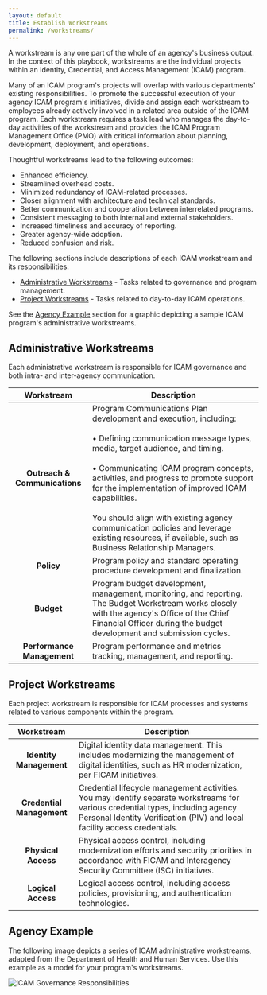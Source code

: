 ```yaml
---
layout: default
title: Establish Workstreams
permalink: /workstreams/
---
```


A workstream is any one part of the whole of an agency's business output. In the context of this playbook, workstreams are the individual projects within an Identity, Credential, and Access Management (ICAM) program.

Many of an ICAM program's projects will overlap with various departments' existing responsibilities. To promote the successful execution of your agency ICAM program's initiatives, divide and assign each workstream to employees already actively involved in a related area outside of the ICAM program. Each workstream requires a task lead who manages the day-to-day activities of the workstream and provides the ICAM Program Management Office (PMO) with critical information about planning, development, deployment, and operations.

Thoughtful workstreams lead to the following outcomes:

- Enhanced efficiency.
- Streamlined overhead costs.
- Minimized redundancy of ICAM-related processes.
- Closer alignment with architecture and technical standards.
- Better communication and cooperation between interrelated programs.
- Consistent messaging to both internal and external stakeholders.
- Increased timeliness and accuracy of reporting.
- Greater agency-wide adoption.
- Reduced confusion and risk.

The following sections include descriptions of each ICAM workstream and its responsibilities:

- [Administrative Workstreams](#administrative-workstreams) - Tasks related to governance and program management.
- [Project Workstreams](#project-workstreams) - Tasks related to day-to-day ICAM operations.

See the [Agency Example](#agency-example) section for a graphic depicting a sample ICAM program's administrative workstreams.

## Administrative Workstreams

Each administrative workstream is responsible for ICAM governance and both intra- and inter-agency communication.

| <center> Workstream </center> | <center> Description </center> |
|:-----------------------------:|--------------------------------|
|**Outreach & Communications** | Program Communications Plan development and execution, including: <br><br> • Defining communication message types, media, target audience, and timing. <br><br> • Communicating ICAM program concepts, activities, and progress to promote support for the implementation of improved ICAM capabilities. <br><br> You should align with existing agency communication policies and leverage existing resources, if available, such as Business Relationship Managers. |
| **Policy** | Program policy and standard operating procedure development and finalization. |
| **Budget** | Program budget development, management, monitoring, and reporting. The Budget Workstream works closely with the agency's Office of the Chief Financial Officer during the budget development and submission cycles. |
| **Performance Management** | Program performance and metrics tracking, management, and reporting. |

## Project Workstreams

Each project workstream is responsible for ICAM processes and systems related to various components within the program.

| <center> Workstream </center> | <center> Description </center> |
|:-----------------------------:|--------------------------------|
| **Identity Management** | Digital identity data management. This includes modernizing the management of digital identities, such as HR modernization, per FICAM initiatives. |
| **Credential Management** | Credential lifecycle management activities. You may identify separate workstreams for various credential types, including agency Personal Identity Verification (PIV) and local facility access credentials. |
| **Physical Access** | Physical access control, including modernization efforts and security priorities in accordance with FICAM and Interagency Security Committee (ISC) initiatives. |
| **Logical Access** | Logical access control, including access policies, provisioning, and authentication technologies. |

## Agency Example

The following image depicts a series of ICAM administrative workstreams, adapted from the Department of Health and Human Services. Use this example as a model for your program's workstreams.

![ICAM Governance Responsibilities]({{site.baseurl}}/img/ICAM-Governance-Responsibilities.png)
